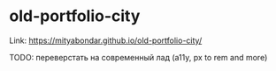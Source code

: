 # old-portfolio-city

Link: https://mityabondar.github.io/old-portfolio-city/

TODO: переверстать на современный лад (a11y, px to rem and more)